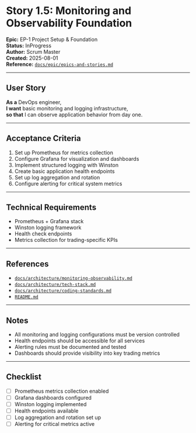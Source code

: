 # Story 1.5: Monitoring and Observability Foundation

**Epic:** EP-1 Project Setup & Foundation  
**Status:** InProgress  
**Author:** Scrum Master  
**Created:** 2025-08-01  
**Reference:** [`docs/epic/epics-and-stories.md`](../epic/epics-and-stories.md:122)

---

## User Story

**As a** DevOps engineer,  
**I want** basic monitoring and logging infrastructure,  
**so that** I can observe application behavior from day one.

---

## Acceptance Criteria

1. Set up Prometheus for metrics collection
2. Configure Grafana for visualization and dashboards
3. Implement structured logging with Winston
4. Create basic application health endpoints
5. Set up log aggregation and rotation
6. Configure alerting for critical system metrics

---

## Technical Requirements

- Prometheus + Grafana stack
- Winston logging framework
- Health check endpoints
- Metrics collection for trading-specific KPIs

---

## References

- [`docs/architecture/monitoring-observability.md`](../architecture/monitoring-observability.md)
- [`docs/architecture/tech-stack.md`](../architecture/tech-stack.md)
- [`docs/architecture/coding-standards.md`](../architecture/coding-standards.md)
- [`README.md`](../../README.md)

---

## Notes

- All monitoring and logging configurations must be version controlled
- Health endpoints should be accessible for all services
- Alerting rules must be documented and tested
- Dashboards should provide visibility into key trading metrics

---

## Checklist

- [ ] Prometheus metrics collection enabled
- [ ] Grafana dashboards configured
- [ ] Winston logging implemented
- [ ] Health endpoints available
- [ ] Log aggregation and rotation set up
- [ ] Alerting for critical metrics active
